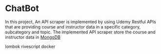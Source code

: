 # ChatBot
In this project, An API scraper is implemented by using Udemy Restful APIs that are providing course and instructor data in a specific category, subcategory and topic.
The implemented API scraper store the course and instructor data in [MongoDB](https://www.mongodb.com/)


lombok
rivescript
docker
 


